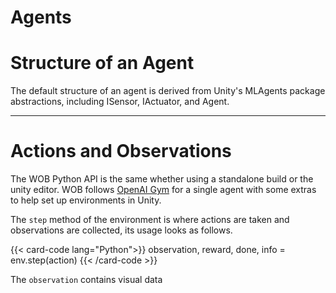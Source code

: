 # Agents


# Structure of an Agent

The default structure of an agent is derived from Unity's MLAgents package abstractions, including ISensor, IActuator, and Agent. 




-------- 

# Actions and Observations

The WOB Python API is the same whether using a standalone build or the unity editor. WOB follows [OpenAI Gym](https://gym.openai.com/) for a single agent with some extras to help set up environments in Unity. 

The `step` method of the environment is where actions are taken and observations are collected, its usage looks as follows.

{{< card-code lang="Python">}} observation, reward, done, info = env.step(action) {{< /card-code >}}

The `observation` contains visual data